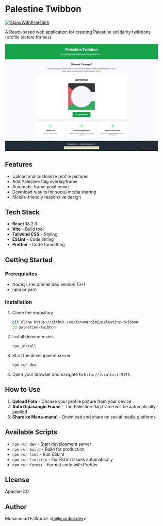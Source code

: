 # Palestine Twibbon

[![StandWithPalestine](https://raw.githubusercontent.com/Safouene1/support-palestine-banner/master/StandWithPalestine.svg)](https://github.com/Safouene1/support-palestine-banner/Markdown-pages/Support.md)

A React-based web application for creating Palestine solidarity twibbons (profile picture frames).

![Screenshot](public/ss.webp)

## Features

- Upload and customize profile pictures
- Add Palestine flag overlay/frame
- Automatic frame positioning
- Download results for social media sharing
- Mobile-friendly responsive design

## Tech Stack

- **React** 18.2.0
- **Vite** - Build tool
- **Tailwind CSS** - Styling
- **ESLint** - Code linting
- **Prettier** - Code formatting

## Getting Started

### Prerequisites

- Node.js (recommended version 16+)
- npm or yarn

### Installation

1. Clone the repository

    ```bash
    git clone https://github.com/ibnumardini/palestine-twibbon
    cd palestine-twibbon
    ```

2. Install dependencies

    ```bash
    npm install
    ```

3. Start the development server

    ```bash
    npm run dev
    ```

4. Open your browser and navigate to `http://localhost:5173`

## How to Use

1. **Upload Foto** - Choose your profile picture from your device
2. **Auto Dipasangin Frame** - The Palestine flag frame will be automatically applied
3. **Share ke Mana-mana!** - Download and share on social media platforms

## Available Scripts

- `npm run dev` - Start development server
- `npm run build` - Build for production
- `npm run lint` - Run ESLint
- `npm run lint:fix` - Fix ESLint issues automatically
- `npm run format` - Format code with Prettier

## License

Apache-2.0

## Author

Muhammad Fatkurozi <<hi@mardini.dev>>
